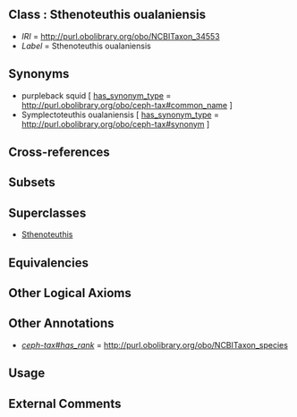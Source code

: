 
## Class : Sthenoteuthis oualaniensis

 * *IRI* = http://purl.obolibrary.org/obo/NCBITaxon_34553
 * *Label* = Sthenoteuthis oualaniensis

## Synonyms

 * purpleback squid [ [has_synonym_type](../../pe/oboInOwl#hasSynonymType.md) = http://purl.obolibrary.org/obo/ceph-tax#common_name ]
 * Symplectoteuthis oualaniensis [ [has_synonym_type](../../pe/oboInOwl#hasSynonymType.md) = http://purl.obolibrary.org/obo/ceph-tax#synonym ]

## Cross-references


## Subsets


## Superclasses

 * [Sthenoteuthis](../../NCBITaxon/52/NCBITaxon_34552.md)

## Equivalencies


## Other Logical Axioms


## Other Annotations

 * *[ceph-tax#has_rank](../../ceph-tax#has/nk/ceph-tax#has_rank.md)* = http://purl.obolibrary.org/obo/NCBITaxon_species

## Usage


## External Comments

